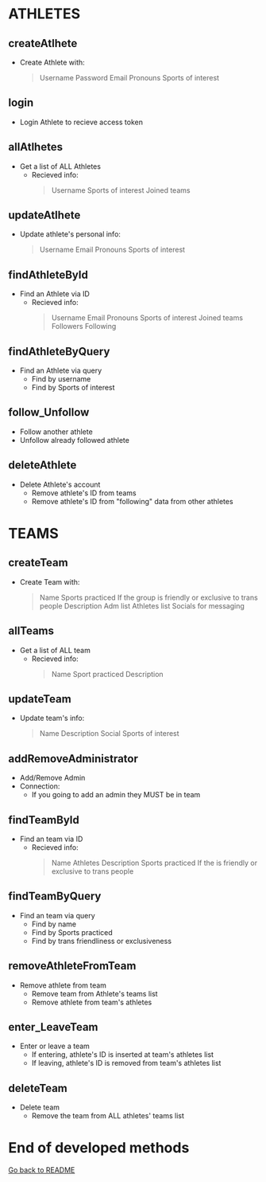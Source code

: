 # ATHLETES
## createAtlhete
- Create Athlete with:
  >Username
  >Password
  >Email
  >Pronouns
  >Sports of interest

## login
- Login Athlete to recieve access token

## allAtlhetes
- Get a list of ALL Athletes
  - Recieved info:
    >Username
    >Sports of interest
    >Joined teams

## updateAtlhete
- Update athlete's personal info:
  >Username
  >Email
  >Pronouns
  >Sports of interest

## findAthleteById
- Find an Athlete via ID
  - Recieved info:
    >Username
    >Email
    >Pronouns
    >Sports of interest
    >Joined teams
    >Followers
    >Following

## findAthleteByQuery
- Find an Athlete via query
  - Find by username
  - Find by Sports of interest

## follow_Unfollow
- Follow another athlete
- Unfollow already followed athlete

## deleteAthlete
- Delete Athlete's account
  - Remove athlete's ID from teams
  - Remove athlete's ID from "following" data from other athletes

# TEAMS
## createTeam
- Create Team with:
  >Name
  >Sports practiced
  >If the group is friendly or exclusive to trans people
  >Description
  >Adm list
  >Athletes list
  >Socials for messaging

## allTeams
- Get a list of ALL team
  - Recieved info:
    >Name
    >Sport practiced
    >Description

## updateTeam
- Update team's info:
  >Name
  >Description
  >Social
  >Sports of interest

## addRemoveAdministrator
- Add/Remove Admin
- Connection:
  - If you going to add an admin they MUST be in team

## findTeamById
- Find an team via ID
  - Recieved info:
    >Name
    >Athletes
    >Description
    >Sports practiced
    >If the is friendly or exclusive to trans people

## findTeamByQuery
- Find an team via query
  - Find by name
  - Find by Sports practiced
  - Find by trans friendliness or exclusiveness

## removeAthleteFromTeam
- Remove athlete from team
  - Remove team from Athlete's teams list
  - Remove athlete from team's athletes

## enter_LeaveTeam
- Enter or leave a team
  - If entering, athlete's ID is inserted at team's athletes list
  - If leaving, athlete's ID is removed from team's athletes list

## deleteTeam
- Delete team
  - Remove the team from ALL athletes' teams list


# End of developed methods

[Go back to README](https://github.com/SkyAlarcon/Transpire#readme)